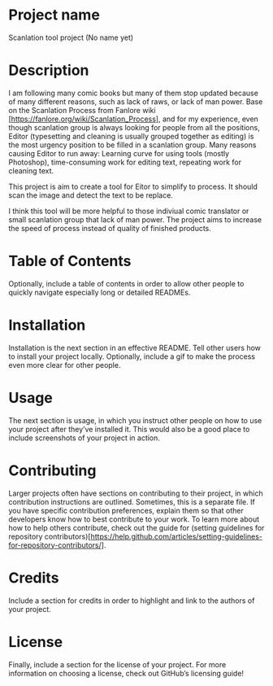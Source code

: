 # Project name
Scanlation tool project (No name yet)

# Description
I am following many comic books but many of them stop updated because of many different reasons, such as lack of raws, or lack of man power. Base on the Scanlation Process from Fanlore wiki [https://fanlore.org/wiki/Scanlation_Process], and for my experience, even though scanlation group is always looking for people from all the positions, Editor (typesetting and cleaning is usually grouped together as editing) is the most urgency position to be filled in a scanlation group. Many reasons causing Editor to run away: Learning curve for using tools (mostly Photoshop), time-consuming work for editing text, repeating work for cleaning text.

This project is aim to create a tool for Eitor to simplify to process. It should scan the image and detect the text to be replace.

I think this tool will be more helpful to those indiviual comic translator or small scanlation group that lack of man power. The project aims to increase the speed of process instead of quality of finished products.

# Table of Contents
Optionally, include a table of contents in order to allow other people to quickly navigate especially long or detailed READMEs.

# Installation
Installation is the next section in an effective README. Tell other users how to install your project locally. Optionally, include a gif to make the process even more clear for other people.

# Usage
The next section is usage, in which you instruct other people on how to use your project after they’ve installed it. This would also be a good place to include screenshots of your project in action.

# Contributing
Larger projects often have sections on contributing to their project, in which contribution instructions are outlined. Sometimes, this is a separate file. If you have specific contribution preferences, explain them so that other developers know how to best contribute to your work. To learn more about how to help others contribute, check out the guide for (setting guidelines for repository contributors)[https://help.github.com/articles/setting-guidelines-for-repository-contributors/].

# Credits
Include a section for credits in order to highlight and link to the authors of your project.

# License
Finally, include a section for the license of your project. For more information on choosing a license, check out GitHub’s licensing guide!
